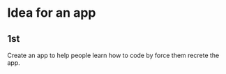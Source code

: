 # Idea for an app

## 1st
Create an app to help people learn how to code by force them recrete the app.
